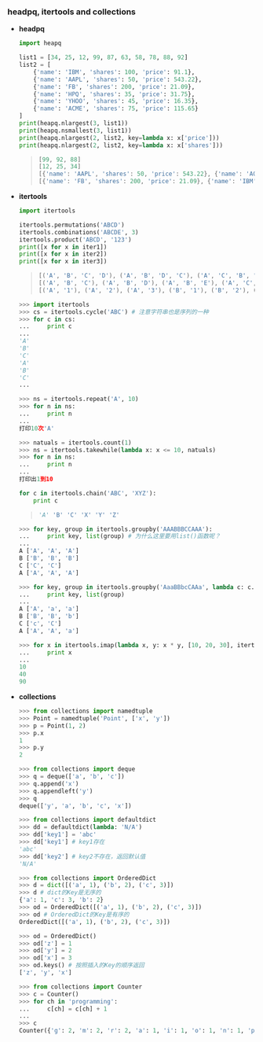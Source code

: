 ### headpq, itertools and collections

* **headpq**

  ```python
  import heapq
  
  list1 = [34, 25, 12, 99, 87, 63, 58, 78, 88, 92]
  list2 = [
      {'name': 'IBM', 'shares': 100, 'price': 91.1},
      {'name': 'AAPL', 'shares': 50, 'price': 543.22},
      {'name': 'FB', 'shares': 200, 'price': 21.09},
      {'name': 'HPQ', 'shares': 35, 'price': 31.75},
      {'name': 'YHOO', 'shares': 45, 'price': 16.35},
      {'name': 'ACME', 'shares': 75, 'price': 115.65}
  ]
  print(heapq.nlargest(3, list1))
  print(heapq.nsmallest(3, list1))
  print(heapq.nlargest(2, list2, key=lambda x: x['price']))
  print(heapq.nlargest(2, list2, key=lambda x: x['shares']))
  ```

  >```python
  >[99, 92, 88]
  >[12, 25, 34]
  >[{'name': 'AAPL', 'shares': 50, 'price': 543.22}, {'name': 'ACME', 'shares': 75, 'price': 115.65}]
  >[{'name': 'FB', 'shares': 200, 'price': 21.09}, {'name': 'IBM', 'shares': 100, 'price': 91.1}]
  >```

* **itertools**

  ```python
  import itertools
  
  itertools.permutations('ABCD')
  itertools.combinations('ABCDE', 3)
  itertools.product('ABCD', '123')
  print([x for x in iter1])
  print([x for x in iter2])
  print([x for x in iter3])
  ```

  > ```python
  > [('A', 'B', 'C', 'D'), ('A', 'B', 'D', 'C'), ('A', 'C', 'B', 'D'), ('A', 'C', 'D', 'B'), ('A', 'D', 'B', 'C'), ('A', 'D', 'C', 'B'), ('B', 'A', 'C', 'D'), ('B', 'A', 'D', 'C'), ('B', 'C', 'A', 'D'), ('B', 'C', 'D', 'A'), ('B', 'D', 'A', 'C'), ('B', 'D', 'C', 'A'), ('C', 'A', 'B', 'D'), ('C', 'A', 'D', 'B'), ('C', 'B', 'A', 'D'), ('C', 'B', 'D', 'A'), ('C', 'D', 'A', 'B'), ('C', 'D', 'B', 'A'), ('D', 'A', 'B', 'C'), ('D', 'A', 'C', 'B'), ('D', 'B', 'A', 'C'), ('D', 'B', 'C', 'A'), ('D', 'C', 'A', 'B'), ('D', 'C', 'B', 'A')]
  > [('A', 'B', 'C'), ('A', 'B', 'D'), ('A', 'B', 'E'), ('A', 'C', 'D'), ('A', 'C', 'E'), ('A', 'D', 'E'), ('B', 'C', 'D'), ('B', 'C', 'E'), ('B', 'D', 'E'), ('C', 'D', 'E')]
  > [('A', '1'), ('A', '2'), ('A', '3'), ('B', '1'), ('B', '2'), ('B', '3'), ('C', '1'), ('C', '2'), ('C', '3'), ('D', '1'), ('D', '2'), ('D', '3')]
  > ```

  ```python
  >>> import itertools
  >>> cs = itertools.cycle('ABC') # 注意字符串也是序列的一种
  >>> for c in cs:
  ...     print c
  ...
  'A'
  'B'
  'C'
  'A'
  'B'
  'C'
  ...
  ```

  ```python
  >>> ns = itertools.repeat('A', 10)
  >>> for n in ns:
  ...     print n
  ...
  打印10次'A'
  ```

  ```python
  >>> natuals = itertools.count(1)
  >>> ns = itertools.takewhile(lambda x: x <= 10, natuals)
  >>> for n in ns:
  ...     print n
  ...
  打印出1到10
  ```

  ```python
  for c in itertools.chain('ABC', 'XYZ'):
      print c
  ```

  > ```python
  > 'A' 'B' 'C' 'X' 'Y' 'Z'
  > ```

  ```python
  >>> for key, group in itertools.groupby('AAABBBCCAAA'):
  ...     print key, list(group) # 为什么这里要用list()函数呢？
  ...
  A ['A', 'A', 'A']
  B ['B', 'B', 'B']
  C ['C', 'C']
  A ['A', 'A', 'A']
  ```

  ```python
  >>> for key, group in itertools.groupby('AaaBBbcCAAa', lambda c: c.upper()):
  ...     print key, list(group)
  ...
  A ['A', 'a', 'a']
  B ['B', 'B', 'b']
  C ['c', 'C']
  A ['A', 'A', 'a']
  ```

  ```python
  >>> for x in itertools.imap(lambda x, y: x * y, [10, 20, 30], itertools.count(1)):
  ...     print x
  ...
  10
  40
  90
  ```

* **collections**

  ```python
  >>> from collections import namedtuple
  >>> Point = namedtuple('Point', ['x', 'y'])
  >>> p = Point(1, 2)
  >>> p.x
  1
  >>> p.y
  2
  ```

  ```python
  >>> from collections import deque
  >>> q = deque(['a', 'b', 'c'])
  >>> q.append('x')
  >>> q.appendleft('y')
  >>> q
  deque(['y', 'a', 'b', 'c', 'x'])
  ```

  ```python
  >>> from collections import defaultdict
  >>> dd = defaultdict(lambda: 'N/A')
  >>> dd['key1'] = 'abc'
  >>> dd['key1'] # key1存在
  'abc'
  >>> dd['key2'] # key2不存在，返回默认值
  'N/A'
  ```

  ```python
  >>> from collections import OrderedDict
  >>> d = dict([('a', 1), ('b', 2), ('c', 3)])
  >>> d # dict的Key是无序的
  {'a': 1, 'c': 3, 'b': 2}
  >>> od = OrderedDict([('a', 1), ('b', 2), ('c', 3)])
  >>> od # OrderedDict的Key是有序的
  OrderedDict([('a', 1), ('b', 2), ('c', 3)])
  ```

  ```python
  >>> od = OrderedDict()
  >>> od['z'] = 1
  >>> od['y'] = 2
  >>> od['x'] = 3
  >>> od.keys() # 按照插入的Key的顺序返回
  ['z', 'y', 'x']
  ```

  ```python
  >>> from collections import Counter
  >>> c = Counter()
  >>> for ch in 'programming':
  ...     c[ch] = c[ch] + 1
  ...
  >>> c
  Counter({'g': 2, 'm': 2, 'r': 2, 'a': 1, 'i': 1, 'o': 1, 'n': 1, 'p': 1})
  ```

  